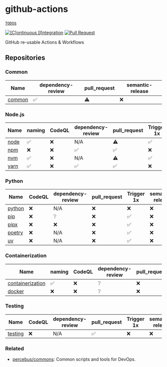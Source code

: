 # github-actions

[`TODO`s](./TODO.md)

[![[C]ontinuous [I]ntegration](https://github.com/percebus/github-actions/actions/workflows/always.yml/badge.svg)](https://github.com/percebus/github-actions/actions/workflows/always.yml) [![Pull Request](https://github.com/percebus/github-actions/actions/workflows/pull_request.yml/badge.svg?event=pull_request)](https://github.com/percebus/github-actions/actions/workflows/pull_request.yml)

GitHub re-usable Actions &amp; Workflows

## Repositories

### Common

| Name                                                        | dependency-review | pull_request | semantic-release |
| ----------------------------------------------------------- | ----------------- | ------------ | ---------------- |
| [common](https://github.com/percebus/github-actions-common) | ✅                | ⚠️           | ❌               |

### Node.js

| Name                                                    | naming | CodeQL | dependency-review | pull_request | Trigger 1x | semantic-release |
| ------------------------------------------------------- | ------ | ------ | ----------------- | ------------ | ---------- | ---------------- |
| [node](https://github.com/percebus/github-actions-node) | ✅     | ❌     | N/A               | ⚠️           | ✅         | ❌               |
| [npm](https://github.com/percebus/github-actions-npm)   | ❌     | ❌     | ✅                | ✅           | ❌         | ❌               |
| [nvm](https://github.com/percebus/github-actions-nvm)   | ✅     | ❌     | N/A               | ⚠️           | ✅         | ❌               |
| [yarn](https://github.com/percebus/github-actions-yarn) | ✅     | ❌     | ✅                | ✅           | ❌         | ❌               |

### Python

| Name                                                        | CodeQL | dependency-review | pull_request | Trigger 1x | semantic-release |
| ----------------------------------------------------------- | ------ | ----------------- | ------------ | ---------- | ---------------- |
| [python](https://github.com/percebus/github-actions-python) | ❌     | N/A               | ❌           | ❌         | ❌               |
| [pip](https://github.com/percebus/github-actions-pip)       | ❌     | ❔                | ❌           | ✅         | ❌               |
| [pipx](https://github.com/percebus/github-actions-pipx)     | ❌     | ❌                | ❌           | ✅         | ❌               |
| [poetry](https://github.com/percebus/github-actions-poetry) | ❌     | N/A               | ❌           | ✅         | ❌               |
| [uv](https://github.com/percebus/github-actions-uv)         | ❌     | N/A               | ❌           | ✅         | ❌               |

### Containerization

| Name                                                                            | naming | CodeQL | dependency-review | pull_request | Trigger 1x | Tests | semantic-release |
| ------------------------------------------------------------------------------- | ------ | ------ | ----------------- | ------------ | ---------- | ----- | ---------------- |
| [containerization](https://github.com/percebus/github-actions-containerization) | ✅     | ❌     | ❔                | ❌           | ❌         | ✅    | ❌               |
| [docker](https://github.com/percebus/github-actions-docker)                     | ❌     | ❌     | ❔                | ❌           | ❌         | ✅    | ❌               |

### Testing

| Name                                                          | CodeQL | dependency-review | pull_request | Trigger 1x | semantic-release |
| ------------------------------------------------------------- | ------ | ----------------- | ------------ | ---------- | ---------------- |
| [testing](https://github.com/percebus/github-actions-testing) | ❌     | N/A               | ✅           | ❌         | ❌               |

### Related

- [percebus/commons](https://github.com/percebus/commons): Common scripts and tools for DevOps.

